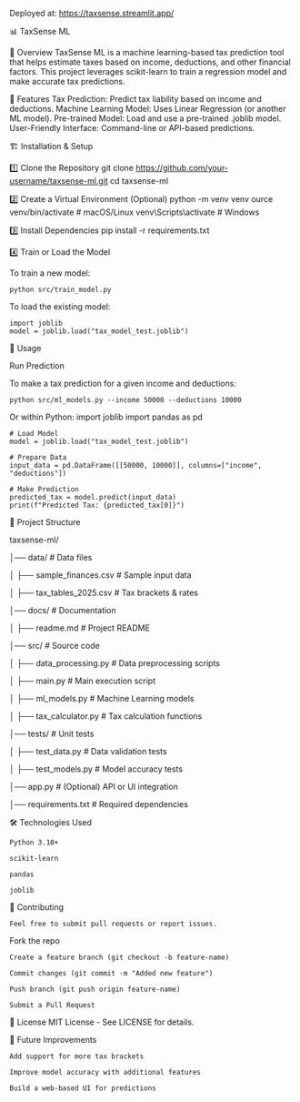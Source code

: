 Deployed at: https://taxsense.streamlit.app/

📊 TaxSense ML

📝 Overview
TaxSense ML is a machine learning-based tax prediction tool that helps estimate taxes based on income, deductions, and other financial factors. This project leverages scikit-learn to train a regression model and make accurate tax predictions.

🚀 Features
Tax Prediction: Predict tax liability based on income and deductions.
Machine Learning Model: Uses Linear Regression (or another ML model).
Pre-trained Model: Load and use a pre-trained .joblib model.
User-Friendly Interface: Command-line or API-based predictions.

🏗️ Installation & Setup

1️⃣ Clone the Repository
    git clone https://github.com/your-username/taxsense-ml.git
    cd taxsense-ml

2️⃣ Create a Virtual Environment (Optional)
    python -m venv venv
    ource venv/bin/activate  # macOS/Linux
    venv\Scripts\activate  # Windows

3️⃣ Install Dependencies
    pip install -r requirements.txt

4️⃣ Train or Load the Model

To train a new model:
  
    python src/train_model.py

To load the existing model:
   
    import joblib
    model = joblib.load("tax_model_test.joblib")
🎯 Usage

Run Prediction

To make a tax prediction for a given income and deductions:
    
    python src/ml_models.py --income 50000 --deductions 10000

Or within Python:
    import joblib
    import pandas as pd

    # Load Model
    model = joblib.load("tax_model_test.joblib")

    # Prepare Data
    input_data = pd.DataFrame([[50000, 10000]], columns=["income", "deductions"])

    # Make Prediction
    predicted_tax = model.predict(input_data)
    print(f"Predicted Tax: {predicted_tax[0]}")

📁 Project Structure

taxsense-ml/

│── data/                        # Data files

│   ├── sample_finances.csv       # Sample input data

│   ├── tax_tables_2025.csv       # Tax brackets & rates

│── docs/                         # Documentation

│   ├── readme.md                 # Project README

│── src/                          # Source code

│   ├── data_processing.py        # Data preprocessing scripts

│   ├── main.py                   # Main execution script

│   ├── ml_models.py              # Machine Learning models

│   ├── tax_calculator.py         # Tax calculation functions

│── tests/                        # Unit tests

│   ├── test_data.py              # Data validation tests

│   ├── test_models.py            # Model accuracy tests

│── app.py                        # (Optional) API or UI integration

│── requirements.txt               # Required dependencies

🛠️ Technologies Used
    
    Python 3.10+
    
    scikit-learn
   
    pandas
   
    joblib

🤝 Contributing
    
    Feel free to submit pull requests or report issues.

Fork the repo
    
    Create a feature branch (git checkout -b feature-name)
    
    Commit changes (git commit -m "Added new feature")
    
    Push branch (git push origin feature-name)
    
    Submit a Pull Request

📜 License
MIT License - See LICENSE for details.

🌟 Future Improvements
    
    Add support for more tax brackets
    
    Improve model accuracy with additional features
    
    Build a web-based UI for predictions

